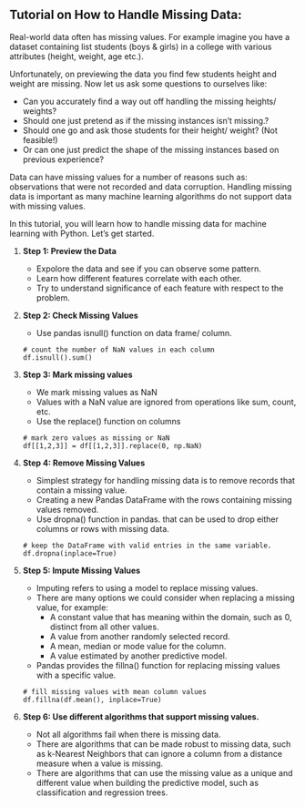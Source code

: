 ## Tutorial on How to Handle Missing Data:

Real-world data often has missing values. For example imagine you have a dataset containing list students (boys & girls) in a college with various attributes (height, weight, age etc.). 

Unfortunately, on previewing the data you find few students height and weight are missing. Now let us ask some questions to ourselves like:

  - Can you accurately find a way out off handling the missing heights/ weights?
  - Should one just pretend as if the missing instances isn’t missing.?
  - Should one go and ask those students for their height/ weight? (Not feasible!)
  - Or can one just predict the shape of the missing instances based on previous experience?

Data can have missing values for a number of reasons such as: observations that were not recorded and data corruption. Handling missing data is important as many machine learning algorithms do not support data with missing values.

In this tutorial, you will learn how to handle missing data for machine learning with Python. Let’s get started.

1. **Step 1: Preview the Data**
   - Expolore the data and see if you can observe some pattern. 
   - Learn how different features correlate with each other. 
   - Try to understand significance of each feature with respect to the problem.
        
2. **Step 2: Check Missing Values**
   - Use pandas isnull() function on data frame/ column.
   ```
   # count the number of NaN values in each column
   df.isnull().sum()
   ```

3. **Step 3: Mark missing values**
   - We mark missing values as NaN
   - Values with a NaN value are ignored from operations like sum, count, etc.
   - Use the replace() function on columns
   ```
   # mark zero values as missing or NaN
   df[[1,2,3]] = df[[1,2,3]].replace(0, np.NaN)
   ```
   
4. **Step 4: Remove Missing Values**
   - Simplest strategy for handling missing data is to remove records that contain a missing value.
   - Creating a new Pandas DataFrame with the rows containing missing values removed.
   - Use dropna() function in pandas. that can be used to drop either columns or rows with missing data.
   ```
   # keep the DataFrame with valid entries in the same variable.
   df.dropna(inplace=True)
   ```
   
5. **Step 5: Impute Missing Values**
   - Imputing refers to using a model to replace missing values.
   - There are many options we could consider when replacing a missing value, for example:
     - A constant value that has meaning within the domain, such as 0, distinct from all other values.
     - A value from another randomly selected record.
     - A mean, median or mode value for the column.
     - A value estimated by another predictive model.
   - Pandas provides the fillna() function for replacing missing values with a specific value.
   
   ```
   # fill missing values with mean column values
   df.fillna(df.mean(), inplace=True)
   ```

6. **Step 6: Use different algorithms that support missing values.**
   - Not all algorithms fail when there is missing data.
   - There are algorithms that can be made robust to missing data, such as k-Nearest Neighbors that can ignore a column from a distance measure when a value is missing.
   - There are algorithms that can use the missing value as a unique and different value when building the predictive model, such as classification and regression trees.
